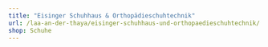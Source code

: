 ```yaml
---
title: "Eisinger Schuhhaus & Orthopädieschuhtechnik"
url: /laa-an-der-thaya/eisinger-schuhhaus-und-orthopaedieschuhtechnik/
shop: Schuhe
---
```

